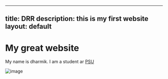 -----
title: DRR
description: this is my first website
layout: default
-----



# My great website
My name is dharmik.
I am a student ar [PSU](https://www.psu.edu)

![image](https://github.com/user-attachments/assets/f0fd8d8c-625b-4f9a-88c1-2d187ca55e09)


